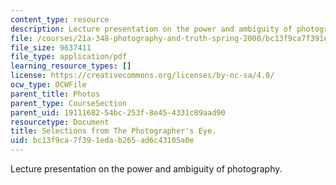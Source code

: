 ```yaml
---
content_type: resource
description: Lecture presentation on the power and ambiguity of photography.
file: /courses/21a-348-photography-and-truth-spring-2008/bc13f9ca7f391edab265ad6c43105a0e_MIT21A_348S08_szarkowski.pdf
file_size: 9637411
file_type: application/pdf
learning_resource_types: []
license: https://creativecommons.org/licenses/by-nc-sa/4.0/
ocw_type: OCWFile
parent_title: Photos
parent_type: CourseSection
parent_uid: 19111682-54bc-253f-8e45-4331c89aad90
resourcetype: Document
title: Selections from The Photographer's Eye.
uid: bc13f9ca-7f39-1eda-b265-ad6c43105a0e
---
```

Lecture presentation on the power and ambiguity of photography.